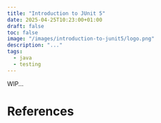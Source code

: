 ```yaml
---
title: "Introduction to JUnit 5"
date: 2025-04-25T10:23:00+01:00
draft: false
toc: false
image: "/images/introduction-to-junit5/logo.png"
description: "..."
tags:
  - java
  - testing
---
```


WIP...

# References